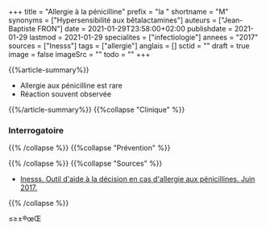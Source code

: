 +++
title = "Allergie à la pénicilline"
prefix = "la "
shortname = "M"
synonyms = ["Hypersensibilité aux bêtalactamines"]
auteurs = ["Jean-Baptiste FRON"]
date = 2021-01-29T23:58:00+02:00
publishdate = 2021-01-29
lastmod = 2021-01-29
specialites = ["infectiologie"]
annees = "2017"
sources = ["Inesss"]
tags = ["allergie"]
anglais = []
sctid = ""
draft = true
image = false
imageSrc = ""
todo = ""
+++

{{%article-summary%}}

- Allergie aux pénicilline est rare
- Réaction souvent observée 

{{%/article-summary%}}
{{%collapse "Clinique" %}}

### Interrogatoire



{{% /collapse %}}
{{%collapse "Prévention" %}}


{{% /collapse %}}
{{%collapse "Sources" %}}

- [Inesss. Outil d'aide à la décision en cas d'allergie aux pénicillines. Juin 2017.](https://www.inesss.qc.ca/fileadmin/doc/INESSS/Rapports/Medicaments/INESSS_Outil_aide_decision_Allergie_penicilines.pdf)

{{% /collapse %}}

≤≥±®œŒ
